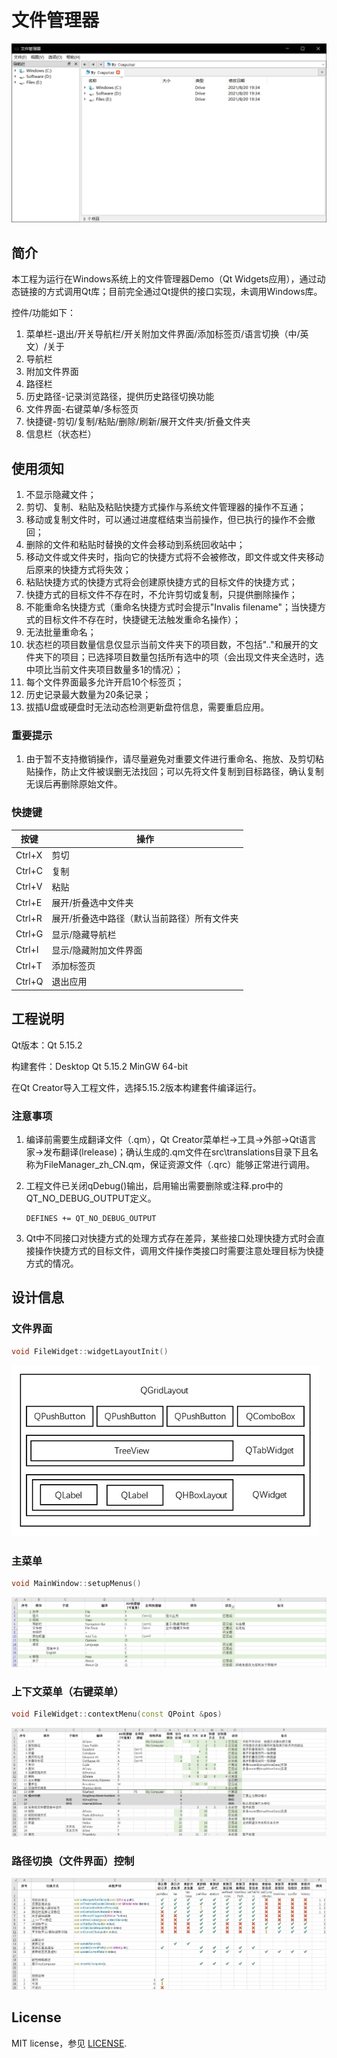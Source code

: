 # 文件管理器

<img src=".\image\filemanager.png" alt="filemanager" style="zoom: 80%;" />



## 简介

本工程为运行在Windows系统上的文件管理器Demo（Qt Widgets应用），通过动态链接的方式调用Qt库；目前完全通过Qt提供的接口实现，未调用Windows库。

控件/功能如下：

1. 菜单栏-退出/开关导航栏/开关附加文件界面/添加标签页/语言切换（中/英文）/关于
2. 导航栏
3. 附加文件界面
4. 路径栏
5. 历史路径-记录浏览路径，提供历史路径切换功能
6. 文件界面-右键菜单/多标签页
7. 快捷键-剪切/复制/粘贴/删除/刷新/展开文件夹/折叠文件夹
8. 信息栏（状态栏）



## 使用须知

1. 不显示隐藏文件；
2. 剪切、复制、粘贴及粘贴快捷方式操作与系统文件管理器的操作不互通；
3. 移动或复制文件时，可以通过进度框结束当前操作，但已执行的操作不会撤回；
4. 删除的文件和粘贴时替换的文件会移动到系统回收站中；
5. 移动文件或文件夹时，指向它的快捷方式将不会被修改，即文件或文件夹移动后原来的快捷方式将失效；
6. 粘贴快捷方式的快捷方式将会创建原快捷方式的目标文件的快捷方式；
7. 快捷方式的目标文件不存在时，不允许剪切或复制，只提供删除操作；
8. 不能重命名快捷方式（重命名快捷方式时会提示"Invalis filename"；当快捷方式的目标文件不存在时，快捷键无法触发重命名操作）；
9. 无法批量重命名；
10. 状态栏的项目数量信息仅显示当前文件夹下的项目数，不包括".."和展开的文件夹下的项目；已选择项目数量包括所有选中的项（会出现文件夹全选时，选中项比当前文件夹项目数量多1的情况）；
11. 每个文件界面最多允许开启10个标签页；
12. 历史记录最大数量为20条记录；
13. 拔插U盘或硬盘时无法动态检测更新盘符信息，需要重启应用。



### **重要提示**

1. 由于暂不支持撤销操作，请尽量避免对重要文件进行重命名、拖放、及剪切粘贴操作，防止文件被误删无法找回；可以先将文件复制到目标路径，确认复制无误后再删除原始文件。



### 快捷键

| 按键   | 操作                                        |
| ------ | ------------------------------------------- |
| Ctrl+X | 剪切                                        |
| Ctrl+C | 复制                                        |
| Ctrl+V | 粘贴                                        |
| Ctrl+E | 展开/折叠选中文件夹                         |
| Ctrl+R | 展开/折叠选中路径（默认当前路径）所有文件夹 |
| Ctrl+G | 显示/隐藏导航栏                             |
| Ctrl+I | 显示/隐藏附加文件界面                       |
| Ctrl+T | 添加标签页                                  |
| Ctrl+Q | 退出应用                                    |



## 工程说明

Qt版本：Qt 5.15.2

构建套件：Desktop Qt 5.15.2 MinGW 64-bit

在Qt Creator导入工程文件，选择5.15.2版本构建套件编译运行。



### 注意事项

1. 编译前需要生成翻译文件（.qm），Qt Creator菜单栏->工具->外部->Qt语言家->发布翻译(lrelease)；确认生成的.qm文件在src\translations目录下且名称为FileManager_zh_CN.qm，保证资源文件（.qrc）能够正常进行调用。

2. 工程文件已关闭qDebug()输出，启用输出需要删除或注释.pro中的QT_NO_DEBUG_OUTPUT定义。

   ```
   DEFINES += QT_NO_DEBUG_OUTPUT
   ```

3. Qt中不同接口对快捷方式的处理方式存在差异，某些接口处理快捷方式时会直接操作快捷方式的目标文件，调用文件操作类接口时需要注意处理目标为快捷方式的情况。



## 设计信息

### 文件界面

```c++
void FileWidget::widgetLayoutInit()
```

<img src=".\image\layout.png" alt="layout" style="zoom:80%;" />



### 主菜单

```c++
void MainWindow::setupMenus()
```

<img src=".\image\pull-down menu.png" alt="pull-down menu" style="zoom: 50%;" />



### 上下文菜单（右键菜单）

```c++
void FileWidget::contextMenu(const QPoint &pos)
```

<img src=".\image\context menu.png" alt="context menu" style="zoom:50%;" />



### 路径切换（文件界面）控制

<img src=".\image\control.png" alt="control" style="zoom:50%;" />



## License

MIT license，参见 [LICENSE](LICENSE.md).
